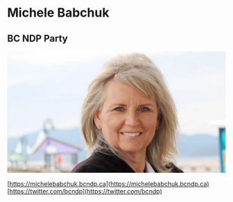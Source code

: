 # Michele Babchuk

## BC NDP Party

![Photo of Michele Babchuk](/images/image13.png)

[https://michelebabchuk.bcndp.ca](https://michelebabchuk.bcndp.ca)
[https://twitter.com/bcndp](https://twitter.com/bcndp)

